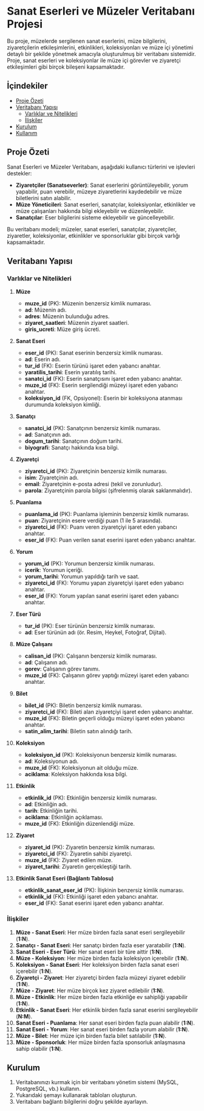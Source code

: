 # Sanat Eserleri ve Müzeler Veritabanı Projesi

Bu proje, müzelerde sergilenen sanat eserlerini, müze bilgilerini, ziyaretçilerin etkileşimlerini, etkinlikleri, koleksiyonları ve müze içi yönetimi detaylı bir şekilde yönetmek amacıyla oluşturulmuş bir veritabanı sistemidir. Proje, sanat eserleri ve koleksiyonlar ile müze içi görevler ve ziyaretçi etkileşimleri gibi birçok bileşeni kapsamaktadır.

## İçindekiler

- [Proje Özeti](#proje-özeti)
- [Veritabanı Yapısı](#veritabanı-yapısı)
  - [Varlıklar ve Nitelikleri](#varlıklar-ve-nitelikleri)
  - [İlişkiler](#ilişkiler)
- [Kurulum](#kurulum)
- [Kullanım](#kullanım)

## Proje Özeti

Sanat Eserleri ve Müzeler Veritabanı, aşağıdaki kullanıcı türlerini ve işlevleri destekler:

- **Ziyaretçiler (Sanatseverler)**: Sanat eserlerini görüntüleyebilir, yorum yapabilir, puan verebilir, müzeye ziyaretlerini kaydedebilir ve müze biletlerini satın alabilir.
- **Müze Yöneticileri**: Sanat eserleri, sanatçılar, koleksiyonlar, etkinlikler ve müze çalışanları hakkında bilgi ekleyebilir ve düzenleyebilir.
- **Sanatçılar**: Eser bilgilerini sisteme ekleyebilir ve güncelleyebilir.

Bu veritabanı modeli; müzeler, sanat eserleri, sanatçılar, ziyaretçiler, ziyaretler, koleksiyonlar, etkinlikler ve sponsorluklar gibi birçok varlığı kapsamaktadır.

## Veritabanı Yapısı

### Varlıklar ve Nitelikleri

1. **Müze**
   - **muze_id** (PK): Müzenin benzersiz kimlik numarası.
   - **ad**: Müzenin adı.
   - **adres**: Müzenin bulunduğu adres.
   - **ziyaret_saatleri**: Müzenin ziyaret saatleri.
   - **giris_ucreti**: Müze giriş ücreti.

2. **Sanat Eseri**
   - **eser_id** (PK): Sanat eserinin benzersiz kimlik numarası.
   - **ad**: Eserin adı.
   - **tur_id** (FK): Eserin türünü işaret eden yabancı anahtar.
   - **yaratilis_tarihi**: Eserin yaratılış tarihi.
   - **sanatci_id** (FK): Eserin sanatçısını işaret eden yabancı anahtar.
   - **muze_id** (FK): Eserin sergilendiği müzeyi işaret eden yabancı anahtar.
   - **koleksiyon_id** (FK, Opsiyonel): Eserin bir koleksiyona atanması durumunda koleksiyon kimliği.

3. **Sanatçı**
   - **sanatci_id** (PK): Sanatçının benzersiz kimlik numarası.
   - **ad**: Sanatçının adı.
   - **dogum_tarihi**: Sanatçının doğum tarihi.
   - **biyografi**: Sanatçı hakkında kısa bilgi.

4. **Ziyaretçi**
   - **ziyaretci_id** (PK): Ziyaretçinin benzersiz kimlik numarası.
   - **isim**: Ziyaretçinin adı.
   - **email**: Ziyaretçinin e-posta adresi (tekil ve zorunludur).
   - **parola**: Ziyaretçinin parola bilgisi (şifrelenmiş olarak saklanmalıdır).

5. **Puanlama**
   - **puanlama_id** (PK): Puanlama işleminin benzersiz kimlik numarası.
   - **puan**: Ziyaretçinin esere verdiği puan (1 ile 5 arasında).
   - **ziyaretci_id** (FK): Puanı veren ziyaretçiyi işaret eden yabancı anahtar.
   - **eser_id** (FK): Puan verilen sanat eserini işaret eden yabancı anahtar.

6. **Yorum**
   - **yorum_id** (PK): Yorumun benzersiz kimlik numarası.
   - **icerik**: Yorumun içeriği.
   - **yorum_tarihi**: Yorumun yapıldığı tarih ve saat.
   - **ziyaretci_id** (FK): Yorumu yapan ziyaretçiyi işaret eden yabancı anahtar.
   - **eser_id** (FK): Yorum yapılan sanat eserini işaret eden yabancı anahtar.

7. **Eser Türü**
   - **tur_id** (PK): Eser türünün benzersiz kimlik numarası.
   - **ad**: Eser türünün adı (ör. Resim, Heykel, Fotoğraf, Dijital).

8. **Müze Çalışanı**
   - **calisan_id** (PK): Çalışanın benzersiz kimlik numarası.
   - **ad**: Çalışanın adı.
   - **gorev**: Çalışanın görev tanımı.
   - **muze_id** (FK): Çalışanın görev yaptığı müzeyi işaret eden yabancı anahtar.

9. **Bilet**
   - **bilet_id** (PK): Biletin benzersiz kimlik numarası.
   - **ziyaretci_id** (FK): Bileti alan ziyaretçiyi işaret eden yabancı anahtar.
   - **muze_id** (FK): Biletin geçerli olduğu müzeyi işaret eden yabancı anahtar.
   - **satin_alim_tarihi**: Biletin satın alındığı tarih.

10. **Koleksiyon**
    - **koleksiyon_id** (PK): Koleksiyonun benzersiz kimlik numarası.
    - **ad**: Koleksiyonun adı.
    - **muze_id** (FK): Koleksiyonun ait olduğu müze.
    - **aciklama**: Koleksiyon hakkında kısa bilgi.

11. **Etkinlik**
    - **etkinlik_id** (PK): Etkinliğin benzersiz kimlik numarası.
    - **ad**: Etkinliğin adı.
    - **tarih**: Etkinliğin tarihi.
    - **aciklama**: Etkinliğin açıklaması.
    - **muze_id** (FK): Etkinliğin düzenlendiği müze.

12. **Ziyaret**
    - **ziyaret_id** (PK): Ziyaretin benzersiz kimlik numarası.
    - **ziyaretci_id** (FK): Ziyaretin sahibi ziyaretçi.
    - **muze_id** (FK): Ziyaret edilen müze.
    - **ziyaret_tarihi**: Ziyaretin gerçekleştiği tarih.

13. **Etkinlik Sanat Eseri (Bağlantı Tablosu)**
    - **etkinlik_sanat_eser_id** (PK): İlişkinin benzersiz kimlik numarası.
    - **etkinlik_id** (FK): Etkinliği işaret eden yabancı anahtar.
    - **eser_id** (FK): Sanat eserini işaret eden yabancı anahtar.

### İlişkiler

1. **Müze - Sanat Eseri**: Her müze birden fazla sanat eseri sergileyebilir (**1:N**).
2. **Sanatçı - Sanat Eseri**: Her sanatçı birden fazla eser yaratabilir (**1:N**).
3. **Sanat Eseri - Eser Türü**: Her sanat eseri bir türe aittir (**1:N**).
4. **Müze - Koleksiyon**: Her müze birden fazla koleksiyon içerebilir (**1:N**).
5. **Koleksiyon - Sanat Eseri**: Her koleksiyon birden fazla sanat eseri içerebilir (**1:N**).
6. **Ziyaretçi - Ziyaret**: Her ziyaretçi birden fazla müzeyi ziyaret edebilir (**1:N**).
7. **Müze - Ziyaret**: Her müze birçok kez ziyaret edilebilir (**1:N**).
8. **Müze - Etkinlik**: Her müze birden fazla etkinliğe ev sahipliği yapabilir (**1:N**).
9. **Etkinlik - Sanat Eseri**: Her etkinlik birden fazla sanat eserini sergileyebilir (**N:M**).
10. **Sanat Eseri - Puanlama**: Her sanat eseri birden fazla puan alabilir (**1:N**).
11. **Sanat Eseri - Yorum**: Her sanat eseri birden fazla yorum alabilir (**1:N**).
12. **Müze - Bilet**: Her müze için birden fazla bilet satılabilir (**1:N**).
13. **Müze - Sponsorluk**: Her müze birden fazla sponsorluk anlaşmasına sahip olabilir (**1:N**).

## Kurulum

1. Veritabanınızı kurmak için bir veritabanı yönetim sistemi (MySQL, PostgreSQL, vb.) kullanın.
2. Yukarıdaki şemayı kullanarak tabloları oluşturun.
3. Veritabanı bağlantı bilgilerini doğru şekilde ayarlayın.
